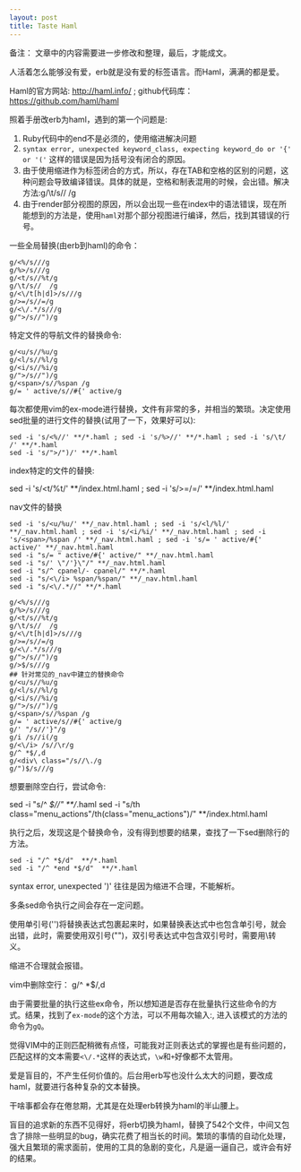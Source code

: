 ```yaml
---
layout: post
title: Taste Haml
---
```


备注： 文章中的内容需要进一步修改和整理，最后，才能成文。

人活着怎么能够没有爱，erb就是没有爱的标签语言。而Haml，满满的都是爱。

Haml的官方网站: <http://haml.info/>  ; github代码库： <https://github.com/haml/haml>

照着手册改erb为haml，遇到的第一个问题是:

1. Ruby代码中的end不是必须的，使用缩进解决问题
2. `syntax error, unexpected keyword_class, expecting keyword_do or '{' or '('` 这样的错误是因为括号没有闭合的原因。
3. 由于使用缩进作为标签闭合的方式，所以，存在TAB和空格的区别的问题，这种问题会导致编译错误。具体的就是，空格和制表混用的时候，会出错。解决方法:g/\t/s//  /g
4. 由于render部分视图的原因，所以会出现一些在index中的语法错误，现在所能想到的方法是，使用`haml`对那个部分视图进行编译，然后，找到其错误的行号。

一些全局替换(由erb到haml)的命令：

    g/<%/s///g
    g/%>/s///g
    g/<t/s//%t/g
    g/\t/s//  /g
    g/<\/t[h|d]>/s///g
    g/>=/s//=/g
    g/<\/.*/s///g
    g/">/s//")/g

特定文件的导航文件的替换命令:

    g/<u/s//%u/g
    g/<l/s//%l/g
    g/<i/s//%i/g
    g/">/s//")/g
    g/<span>/s//%span /g
    g/= ' active/s//#{' active/g

每次都使用vim的ex-mode进行替换，文件有非常的多，并相当的繁琐。决定使用sed批量的进行文件的替换(试用了一下，效果好可以):

    sed -i 's/<%//' **/*.haml ; sed -i 's/%>//' **/*.haml ; sed -i 's/\t/  /' **/*.haml
    sed -i 's/">/")/' **/*.haml

index特定的文件的替换: 

sed -i 's/<t/%t/' **/index.html.haml ; sed -i 's/>=/=/' **/index.html.haml

nav文件的替换

    sed -i 's/<u/%u/' **/_nav.html.haml ; sed -i 's/<l/%l/' **/_nav.html.haml ; sed -i 's/<i/%i/' **/_nav.html.haml ; sed -i 's/<span>/%span /' **/_nav.html.haml ; sed -i 's/= ' active/#{' active/' **/_nav.html.haml
    sed -i "s/= " active/#{' active/" **/_nav.html.haml
    sed -i "s/' \"/'}\"/" **/_nav.html.haml
    sed -i "s/^ cpanel/- cpanel/" **/*.haml
    sed -i "s/<\/i> %span/%span/" **/_nav.html.haml
    sed -i "s/<\/.*//" **/*.haml

    g/<%/s///g
    g/%>/s///g
    g/<t/s//%t/g
    g/\t/s//  /g
    g/<\/t[h|d]>/s///g
    g/>=/s//=/g
    g/<\/.*/s///g
    g/">/s//")/g
    g/>$/s///g
    ## 针对常见的_nav中建立的替换命令
    g/<u/s//%u/g
    g/<l/s//%l/g
    g/<i/s//%i/g
    g/">/s//")/g
    g/<span>/s//%span /g
    g/= ' active/s//#{' active/g
    g/' "/s//'}"/g
    g/i /s//i(/g
    g/<\/i> /s//\r/g
    g/^ *$/,d
    g/<div\ class="/s//\./g
    g/")$/s///g


想要删除空白行，尝试命令:

sed -i "s/^ *$//" **/*.haml
sed -i "s/th class=\"menu_actions\"/th(class=\"menu_actions\")/" **/index.html.haml

执行之后，发现这是个替换命令，没有得到想要的结果，查找了一下sed删除行的方法。

    sed -i "/^ *$/d"  **/*.haml
    sed -i "/^ *end *$/d"  **/*.haml

syntax error, unexpected ')' 往往是因为缩进不合理，不能解析。

多条sed命令执行之间会存在一定问题。

使用单引号('')将替换表达式包裹起来时，如果替换表达式中也包含单引号，就会出错，此时，需要使用双引号("")，双引号表达式中包含双引号时，需要用\转义。

缩进不合理就会报错。

vim中删除空行： g/^ *$/,d

由于需要批量的执行这些ex命令，所以想知道是否存在批量执行这些命令的方式。结果，找到了`ex-mode`的这个方法，可以不用每次输入:, 进入该模式的方法的命令为`gQ`。

觉得VIM中的正则匹配稍微有点怪，可能我对正则表达式的掌握也是有些问题的，匹配</td>这样的文本需要`<\/.*`这样的表达式，`\w`和`+`好像都不太管用。

爱是盲目的，不产生任何价值的。后台用erb写也没什么太大的问题，要改成haml，就要进行各种复杂的文本替换。

干啥事都会存在倦怠期，尤其是在处理erb转换为haml的半山腰上。

盲目的追求新的东西不见得好，将erb切换为haml，替换了542个文件，中间又包含了排除一些明显的bug，确实花费了相当长的时间。繁琐的事情的自动化处理，强大且繁琐的需求面前，使用的工具的急剧的变化，凡是逼一逼自己，或许会有好的结果。
